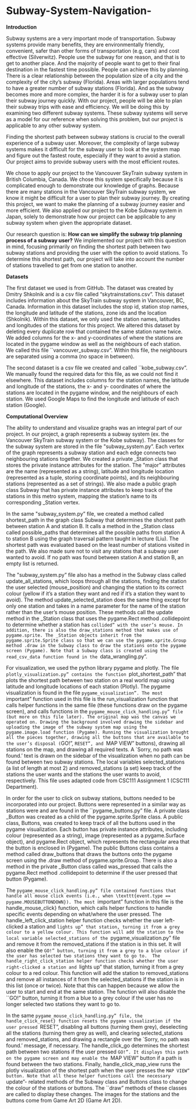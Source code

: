 # Subway-System-Navigation-

**Introduction**

Subway systems are a very important mode of transportation. Subway systems provide many benefits, they are environmentally friendly, convenient, safer than other forms of transportation (e.g, cars) and cost effective (Silverwitz). People use the subway for one reason, and that is to get to another place. And the majority of people want to get to their final destination in the fastest time possible. People can achieve this by planning. There is a clear relationship between the population size of a city and the complexity of the city’s subway (Florida). Areas with larger populations tend to have a greater number of subway stations (Florida). And as the subway becomes more and more complex, the harder it is for a subway user to plan their subway journey quickly. With our project, people will be able to plan their subway trips with ease and efficiency. We will be doing this by examining two different subway systems. These subway systems will serve as a model for our reference when solving this problem, but our project is applicable to any other subway system. 
  
Finding the shortest path between subway stations is crucial to the overall experience of a subway user. Moreover, the complexity of large subway systems makes it difficult for the subway user to look at the system map and figure out the fastest route, especially if they want to avoid a station.  Our project aims to provide subway users with the most efficient routes. 
  
We chose to apply our project to the Vancouver SkyTrain subway system in British Columbia, Canada. We chose this system specifically because it is complicated enough to demonstrate our knowledge of graphs. Because there are many stations in the Vancouver SkyTrain subway system, we know it might be difficult for a user to plan their subway journey. By creating this project, we want to make the planning of a subway journey easier and more efficient. We also applied our project to the Kobe Subway system in Japan, solely to demonstrate how our project can be applicable to any subway system when given the appropriate dataset. 
  
Our research question is: **How can we simplify the subway trip planning process of a subway user?** We implemented our project with this question in mind, focusing primarily on finding the shortest path between two subway stations and providing the user with the option to avoid stations. To determine this shortest path, our project will take into account the number of stations travelled to get from one station to another.  
   
**Datasets**
  
The first dataset we used is from GitHub. The dataset was created by Dmitry Shkolnik and is a csv file called “skytrainstations.csv”. This dataset includes information about the SkyTrain subway system in Vancouver, BC, Canada. Information in this dataset includes the stop id, station stop names, the longitude and latitude of the stations, zone ids and the location (Shkolnik). Within this dataset, we only used the station names, latitudes and longitudes of the stations for this project. We altered this dataset by deleting every duplicate row that contained the same station name twice. We added columns for the x- and y-coordinates of where the stations are located in the pygame window as well as the neighbours of each station. We called this file ``vancouver_subway.csv”. Within this file, the neighbours are separated using a comma (no space in between).  
  
The second dataset is a csv file we created and called ``kobe_subway.csv”. We manually found the required data for this file, as we could not find it elsewhere. This dataset includes columns for the station names, the latitude and longitude of the stations, the x- and y- coordinates of where the stations are located in the pygame window, and the neighbours of each station.  We used Google Maps to find the longitude and latitude of each station (Google). 

**Computational Overview**

The ability to understand and visualize graphs was an integral part of our project. In our project, a graph represents a subway system (ex. the Vancouver SkyTrain subway system or the Kobe subway). The classes for the subway system are stored in the file "subway_system.py”. Each vertex of the graph represents a subway station and each edge connects two neighbouring stations together. We created a private _Station class that stores the private instance attributes for the station. The "major” attributes are the name (represented as a string), latitude and longitude location (represented as a tuple, storing coordinate points), and its neighbouring stations (represented as a set of strings). We also made a public graph class Subway that has private instance attributes to keep track of the stations in this metro system, mapping the station’s name to its corresponding _Station vertex.   
  
In the same "subway_system.py” file, we created a method called shortest_path in the graph class Subway that determines the shortest path between station A and station B. It calls a method in the _Station class called possible_paths that determines all the possible paths from station A to station B using the graph traversal pattern taught in lecture (Liu). The shortest path was evaluated based on the least number of stations visited in the path. We also made sure not to visit any stations that a subway user wanted to avoid. If no path was found between station A and station B, an empty list is returned. 
  
The "subway_system.py” file also has a method in the Subway class called update_all_stations, which loops through all the stations, finding the station the user selected (mouse_position) and changing the station to its correct colour (yellow if it’s a station they want and red if it’s a station they want to avoid). The method update_selected_station does the same thing except for only one station and takes in a name parameter for the name of the station rather than the user’s mouse position. These methods call the update method in the _Station class that uses the pygame.Rect method .collidepoint to determine whether a station has ``collided” with the user’s mouse. In addition, there is also the draw_stations method that makes use of pygame.sprite. The _Station objects inherit from the pygame.sprite.Sprite class so that we can use the pygame.sprite.Group method .draw in the Subway class to draw the stations onto the pygame screen (Pygame). Note that a Subway class is created using the read_csv_data function found in the ``data_wrangling.py”. 
  
For visualization, we used the python library pygame and plotly. The file ``plotly_visualization.py” contains the function ``plot_shortest_path” that plots the shortest path between two station on a real world map using latitude and longitude locations of each station (Plotly). The pygame visualization is found in the file ``pygame_visualization”. The most ``important” function used in this file is the run_visualization function that calls helper functions in the same file (these functions draw on the pygame screen), and calls functions in the ``pygame_mouse_click_handling.py” file (but more on this file later). The original map was the canvas we operated on. Drawing the background involved drawing the sidebar and uploading the image of the subway system map using the pygame.image.load function (Pygame). Running the visualization brought all the pieces together, drawing all the buttons that are available to the user’s disposal (``GO!”, ``RESET”, and ``MAP VIEW” buttons), drawing all stations on the map, and drawing all required texts. A `Sorry, no path was found.’ text is drawn on the sidebar of the visualization when no path can be found between two subway stations. The local variables selected_stations (a list of length at most 2) and removed_stations (a set) keep track of the stations the user wants and the stations the user wants to avoid, respectively. This file uses adapted code from CSC111 Assignment 1 (CSC111 Department).   
  
In order for the user to click on subway stations, buttons needed to be incorporated into our project. Buttons were represented in a similar way as stations were and are found in the ``pygame_buttons.py” file. A private class _Button was created as a child of the pygame.sprite.Sprite class. A public class, Buttons, was created to keep track of all the buttons used in the pygame visualization. Each button has private instance attributes, including colour (represented as a string), image (represented as a pygame.Surface object), and pygame.Rect object, which represents the rectangular area that the button is enclosed in (Pygame). The public Buttons class contains a method called draw_buttons that draws the buttons onto the pygame screen using the .draw method of pygame.sprite.Group. There is also a method in the private _Button class called was_pressed that calls the pygame.Rect method .collidepoint to determine if the user pressed that button (Pygame). 
  
The ``pygame_mouse_click_handling.py” file contained functions that handle all mouse click events (i.e., when \texttt{event.type == pygame.MOUSEBUTTONDOWN}). The most ``important” function in this file is the handle_mouse_click} function, which calls helper functions to handle specific events depending on what/where the user pressed. The handle_left_click_station helper function checks whether the user left-clicked a station and ``lights up” that station, turning it from a grey colour to a yellow colour. This function will add the station to the local variable selected_stations of the ``pygame_visualization.py” file and remove it from the removed_stations if the station is in this set. It will also enable the ``GO!” button, turning it from a grey to a blue colour if the user has selected two stations they want to go to.  The handle_right_click_station helper function checks whether the user right-clicked a station and ``lights up” that station, turning it from a grey colour to a red colour. This function will add the station to removed_stations and remove all instances of it from the selected_stations if the station is in this list (once or twice). Note that this can happen because we allow the user to start and end at the same station. The function will also disable the ``GO!” button, turning it from a blue to a grey colour if the user has no longer selected two stations they want to go to. 
  
In the same ``pygame_mouse_click_handling.py” file, the handle_click_reset} function resets the pygame visualization if the user pressed ``RESET”, disabling all buttons (turning them grey), deselecting all the stations (turning them grey as well), and clearing selected_stations and removed_stations, and drawing a rectangle over the `Sorry, no path was found.’ message, if necessary. The handle_click_go determines the shortest path between two stations if the user pressed ``GO!”. It displays this path on the pygame screen and may enable the ``MAP VIEW” button if a path is found between the two stations. Finally, handle_click_map_view runs the plotly visualization of the shortest path when the user presses the ``MAP VIEW” button. Note that all these helper functions call the necessary ``update”- related methods of the Subway class and Buttons class to change the colour of the stations or buttons. The ``draw” methods of these classes are called to display these changes. The images for the stations and the buttons come from Game Art 2D (Game Art 2D).  


